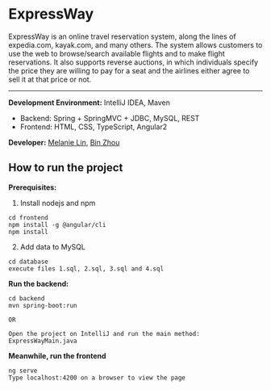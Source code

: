# ExpressWay
ExpressWay is an online travel reservation system, along the lines of expedia.com, kayak.com, and many others. The system allows customers to use the web to browse/search available flights and to make flight reservations. It also supports reverse auctions, in which individuals specify the price they are willing to pay for a seat and the airlines either agree to sell it at that price or not.

---

**Development Environment:** IntelliJ IDEA, Maven
* Backend: Spring + SpringMVC + JDBC, MySQL, REST
* Frontend: HTML, CSS, TypeScript, Angular2

**Developer:** [Melanie Lin](https://github.com/captain-melanie), [Bin Zhou](https://github.com/bizzhou)

## How to run the project

**Prerequisites:**
1. Install nodejs and npm
```
cd frontend
npm install -g @angular/cli
npm install
```
2. Add data to MySQL
```
cd database
execute files 1.sql, 2.sql, 3.sql and 4.sql
```

**Run the backend:**
```
cd backend
mvn spring-boot:run

OR

Open the project on IntelliJ and run the main method: ExpressWayMain.java
```

**Meanwhile, run the frontend**
```
ng serve
Type localhost:4200 on a browser to view the page
```





